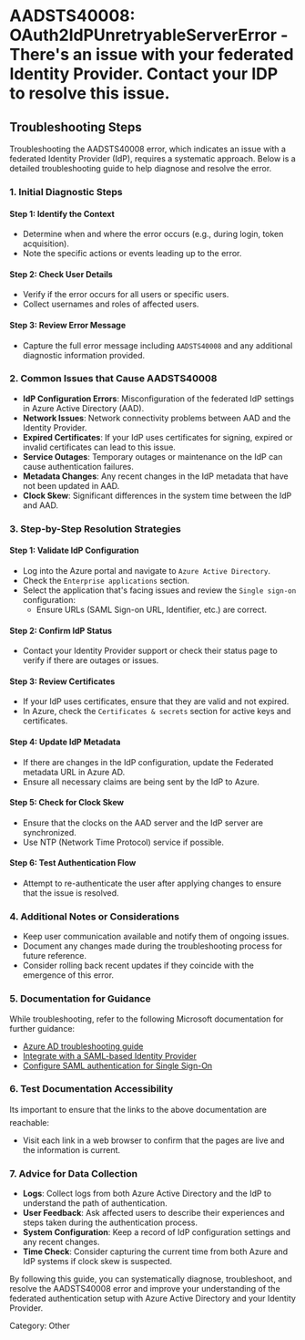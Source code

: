 # AADSTS40008: OAuth2IdPUnretryableServerError - There's an issue with your federated Identity Provider. Contact your IDP to resolve this issue.


## Troubleshooting Steps
Troubleshooting the AADSTS40008 error, which indicates an issue with a federated Identity Provider (IdP), requires a systematic approach. Below is a detailed troubleshooting guide to help diagnose and resolve the error.

### 1. Initial Diagnostic Steps

#### Step 1: Identify the Context
- Determine when and where the error occurs (e.g., during login, token acquisition).
- Note the specific actions or events leading up to the error.

#### Step 2: Check User Details
- Verify if the error occurs for all users or specific users.
- Collect usernames and roles of affected users.

#### Step 3: Review Error Message
- Capture the full error message including `AADSTS40008` and any additional diagnostic information provided.

### 2. Common Issues that Cause AADSTS40008

- **IdP Configuration Errors**: Misconfiguration of the federated IdP settings in Azure Active Directory (AAD).
- **Network Issues**: Network connectivity problems between AAD and the Identity Provider.
- **Expired Certificates**: If your IdP uses certificates for signing, expired or invalid certificates can lead to this issue.
- **Service Outages**: Temporary outages or maintenance on the IdP can cause authentication failures.
- **Metadata Changes**: Any recent changes in the IdP metadata that have not been updated in AAD.
- **Clock Skew**: Significant differences in the system time between the IdP and AAD.

### 3. Step-by-Step Resolution Strategies

#### Step 1: Validate IdP Configuration
- Log into the Azure portal and navigate to `Azure Active Directory`.
- Check the `Enterprise applications` section.
- Select the application that's facing issues and review the `Single sign-on` configuration:
  - Ensure URLs (SAML Sign-on URL, Identifier, etc.) are correct.
  
#### Step 2: Confirm IdP Status
- Contact your Identity Provider support or check their status page to verify if there are outages or issues.

#### Step 3: Review Certificates
- If your IdP uses certificates, ensure that they are valid and not expired.
- In Azure, check the `Certificates & secrets` section for active keys and certificates.

#### Step 4: Update IdP Metadata
- If there are changes in the IdP configuration, update the Federated metadata URL in Azure AD.
- Ensure all necessary claims are being sent by the IdP to Azure.

#### Step 5: Check for Clock Skew
- Ensure that the clocks on the AAD server and the IdP server are synchronized.
- Use NTP (Network Time Protocol) service if possible.

#### Step 6: Test Authentication Flow
- Attempt to re-authenticate the user after applying changes to ensure that the issue is resolved.

### 4. Additional Notes or Considerations

- Keep user communication available and notify them of ongoing issues.
- Document any changes made during the troubleshooting process for future reference.
- Consider rolling back recent updates if they coincide with the emergence of this error.
  
### 5. Documentation for Guidance

While troubleshooting, refer to the following Microsoft documentation for further guidance:
- [Azure AD troubleshooting guide](https://docs.microsoft.com/en-us/azure/active-directory/develop/troubleshoot-azure-ad-issues)
- [Integrate with a SAML-based Identity Provider](https://docs.microsoft.com/en-us/azure/active-directory/develop/single-and-multi-tenant-apps)
- [Configure SAML authentication for Single Sign-On](https://docs.microsoft.com/en-us/azure/active-directory/develop/howto-authenticate-saml)

### 6. Test Documentation Accessibility

Its important to ensure that the links to the above documentation are reachable:
- Visit each link in a web browser to confirm that the pages are live and the information is current.

### 7. Advice for Data Collection

- **Logs**: Collect logs from both Azure Active Directory and the IdP to understand the path of authentication.
- **User Feedback**: Ask affected users to describe their experiences and steps taken during the authentication process.
- **System Configuration**: Keep a record of IdP configuration settings and any recent changes.
- **Time Check**: Consider capturing the current time from both Azure and IdP systems if clock skew is suspected.

By following this guide, you can systematically diagnose, troubleshoot, and resolve the AADSTS40008 error and improve your understanding of the federated authentication setup with Azure Active Directory and your Identity Provider.

Category: Other